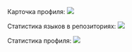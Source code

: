 Карточка профиля: 
![](https://github-profile-summary-cards.vercel.app/api/cards/profile-details?username=vladislav-gh-dump&theme=github_dark)

Статистика языков в репозиториях:
![](https://github-profile-summary-cards.vercel.app/api/cards/repos-per-language?username=vladislav-gh-dump&theme=github_dark)

Статистика профиля:
![](https://github-profile-summary-cards.vercel.app/api/cards/stats?username=vladislav-gh-dump&theme=github_dark)
